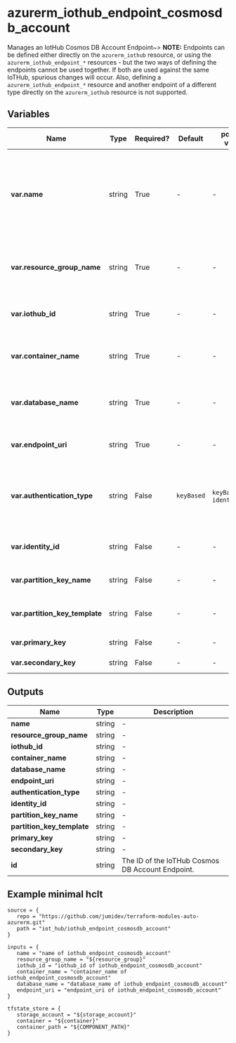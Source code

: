 # azurerm_iothub_endpoint_cosmosdb_account

Manages an IotHub Cosmos DB Account Endpoint~> **NOTE:** Endpoints can be defined either directly on the `azurerm_iothub` resource, or using the `azurerm_iothub_endpoint_*` resources - but the two ways of defining the endpoints cannot be used together. If both are used against the same IoTHub, spurious changes will occur. Also, defining a `azurerm_iothub_endpoint_*` resource and another endpoint of a different type directly on the `azurerm_iothub` resource is not supported.

## Variables

| Name | Type | Required? |  Default  |  possible values |  Description |
| ---- | ---- | --------- |  ----------- | ----------- | ----------- |
| **var.name** | string | True | -  |  -  |  The name of the endpoint. The name must be unique across endpoint types. The following names are reserved: `events`, `operationsMonitoringEvents`, `fileNotifications` and `$default`. Changing this forces a new resource to be created. | 
| **var.resource_group_name** | string | True | -  |  -  |  The name of the resource group under which the Cosmos DB Account has been created. Changing this forces a new resource to be created. | 
| **var.iothub_id** | string | True | -  |  -  |  The ID of the IoT Hub to create the endpoint. Changing this forces a new resource to be created. | 
| **var.container_name** | string | True | -  |  -  |  The name of the Cosmos DB Container in the Cosmos DB Database. Changing this forces a new resource to be created. | 
| **var.database_name** | string | True | -  |  -  |  The name of the Cosmos DB Database in the Cosmos DB Account. Changing this forces a new resource to be created. | 
| **var.endpoint_uri** | string | True | -  |  -  |  The URI of the Cosmos DB Account. Changing this forces a new resource to be created. | 
| **var.authentication_type** | string | False | `keyBased`  |  `keyBased`, `identityBased`  |  The type used to authenticate against the Cosmos DB Account endpoint. Possible values are `keyBased` and `identityBased`. Defaults to `keyBased`. | 
| **var.identity_id** | string | False | -  |  -  |  The ID of the User Managed Identity used to authenticate against the Cosmos DB Account endpoint. | 
| **var.partition_key_name** | string | False | -  |  -  |  The name of the partition key associated with the Cosmos DB Container. | 
| **var.partition_key_template** | string | False | -  |  -  |  The template for generating a synthetic partition key value for use within the Cosmos DB Container. | 
| **var.primary_key** | string | False | -  |  -  |  The primary key of the Cosmos DB Account. | 
| **var.secondary_key** | string | False | -  |  -  |  The secondary key of the Cosmos DB Account. | 



## Outputs

| Name | Type | Description |
| ---- | ---- | --------- | 
| **name** | string  | - | 
| **resource_group_name** | string  | - | 
| **iothub_id** | string  | - | 
| **container_name** | string  | - | 
| **database_name** | string  | - | 
| **endpoint_uri** | string  | - | 
| **authentication_type** | string  | - | 
| **identity_id** | string  | - | 
| **partition_key_name** | string  | - | 
| **partition_key_template** | string  | - | 
| **primary_key** | string  | - | 
| **secondary_key** | string  | - | 
| **id** | string  | The ID of the IoTHub Cosmos DB Account Endpoint. | 

## Example minimal hclt

```hcl
source = {
   repo = "https://github.com/jumidev/terraform-modules-auto-azurerm.git" 
   path = "iot_hub/iothub_endpoint_cosmosdb_account" 
}

inputs = {
   name = "name of iothub_endpoint_cosmosdb_account" 
   resource_group_name = "${resource_group}" 
   iothub_id = "iothub_id of iothub_endpoint_cosmosdb_account" 
   container_name = "container_name of iothub_endpoint_cosmosdb_account" 
   database_name = "database_name of iothub_endpoint_cosmosdb_account" 
   endpoint_uri = "endpoint_uri of iothub_endpoint_cosmosdb_account" 
}

tfstate_store = {
   storage_account = "${storage_account}" 
   container = "${container}" 
   container_path = "${COMPONENT_PATH}" 
}


```